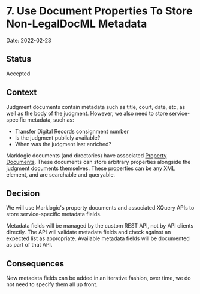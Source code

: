 # 7. Use Document Properties To Store Non-LegalDocML Metadata

Date: 2022-02-23

## Status

Accepted

## Context

Judgment documents contain metadata such as title, court, date, etc, as well as the body of the judgment. However, we also need to store service-specific metadata, such as:

- Transfer Digital Records consignment number
- Is the judgment publicly available?
- When was the judgment last enriched?

Marklogic documents (and directories) have associated [Property Documents](https://docs.marklogic.com/guide/app-dev/properties). These documents can store arbitrary properties alongside the judgment documents themselves. These properties can be any XML element, and are searchable and queryable.

## Decision

We will use Marklogic's property documents and associated XQuery APIs to store service-specific metadata fields.

Metadata fields will be managed by the custom REST API, not by API clients directly. The API will validate metadata fields and check against an expected list as appropriate. Available metadata fields will be documented as part of that API.

## Consequences

New metadata fields can be added in an iterative fashion, over time, we do not need to specify them all up front.

